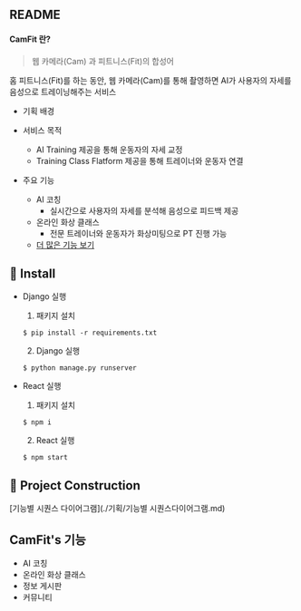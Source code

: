 ## README



#### CamFit 란?

> 웹 카메라(Cam) 과 피트니스(Fit)의 합성어

홈 피트니스(Fit)를 하는 동안, 웹 카메라(Cam)를 통해 촬영하면 AI가 사용자의 자세를 음성으로 트레이닝해주는 서비스



* 기획 배경

  

* 서비스 목적

  * AI Training 제공을 통해 운동자의 자세 교정
  * Training Class Flatform 제공을 통해 트레이너와 운동자 연결

* 주요 기능

  * AI 코칭 
    * 실시간으로 사용자의 자세를 분석해 음성으로 피드백 제공
  * 온라인 화상 클래스
    * 전문 트레이너와 운동자가 화상미팅으로 PT 진행 가능
  * [더 많은 기능 보기](#CamFit's-기능)





## 🔧 Install

* Django 실행

  1. 패키지 설치

  ```text
  $ pip install -r requirements.txt
  ```

  2. Django 실행

  ```text
  $ python manage.py runserver
  ```

* React 실행

  1. 패키지 설치

  ```text
  $ npm i
  ```

  2. React 실행

  ```text
  $ npm start
  ```





## 📑 Project Construction

[기능별 시퀀스 다이어그램](./기획/기능별 시퀀스다이어그램.md)





## CamFit's 기능

* AI 코칭
* 온라인 화상 클래스
* 정보 게시판
* 커뮤니티